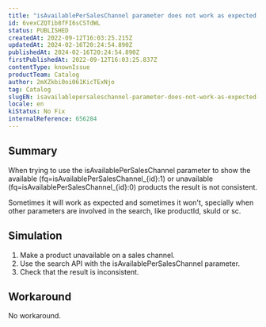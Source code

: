 ```yaml
---
title: "isAvailablePerSalesChannel parameter does not work as expected on the Search API"
id: 6vexCZQTib8fFI6sCSTdWL
status: PUBLISHED
createdAt: 2022-09-12T16:03:25.215Z
updatedAt: 2024-02-16T20:24:54.890Z
publishedAt: 2024-02-16T20:24:54.890Z
firstPublishedAt: 2022-09-12T16:03:25.837Z
contentType: knownIssue
productTeam: Catalog
author: 2mXZkbi0oi061KicTExNjo
tag: Catalog
slugEN: isavailablepersaleschannel-parameter-does-not-work-as-expected-on-the-search-api
locale: en
kiStatus: No Fix
internalReference: 656284
---
```


## Summary


When trying to use the isAvailablePerSalesChannel parameter to show the available (fq=isAvailablePerSalesChannel_{id}:1) or unavailable (fq=isAvailablePerSalesChannel_{id}:0) products the result is not consistent.

Sometimes it will work as expected and sometimes it won't, specially when other parameters are involved in the search, like productId, skuId or sc.



## Simulation



1. Make a product unavailable on a sales channel.
2. Use the search API with the isAvailablePerSalesChannel parameter.
3. Check that the result is inconsistent.



## Workaround


No workaround.

